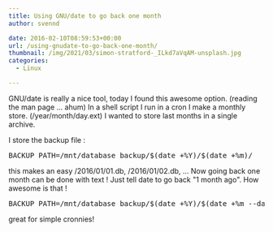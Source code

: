 ```yaml
---
title: Using GNU/date to go back one month
author: svennd

date: 2016-02-10T08:59:53+00:00
url: /using-gnudate-to-go-back-one-month/
thumbnail: /img/2021/03/simon-stratford-_ILkd7aVqAM-unsplash.jpg
categories:
  - Linux

---
```

GNU/date is really a nice tool, today I found this awesome option. (reading the man page ... ahum) In a shell script I run in a cron I make a monthly store. (/year/month/day.ext) I wanted to store last months in a single archive.

I store the backup file :

<pre>BACKUP_PATH=/mnt/database_backup/$(date +%Y)/$(date +%m)/</pre>

this makes an easy /2016/01/01.db, /2016/01/02.db, ... Now going back one month can be done with text ! Just tell date to go back "1 month ago". How awesome is that !

<pre>BACKUP_PATH=/mnt/database_backup/$(date +%Y)/$(date +%m --date '1 month ago')/</pre>

great for simple cronnies!